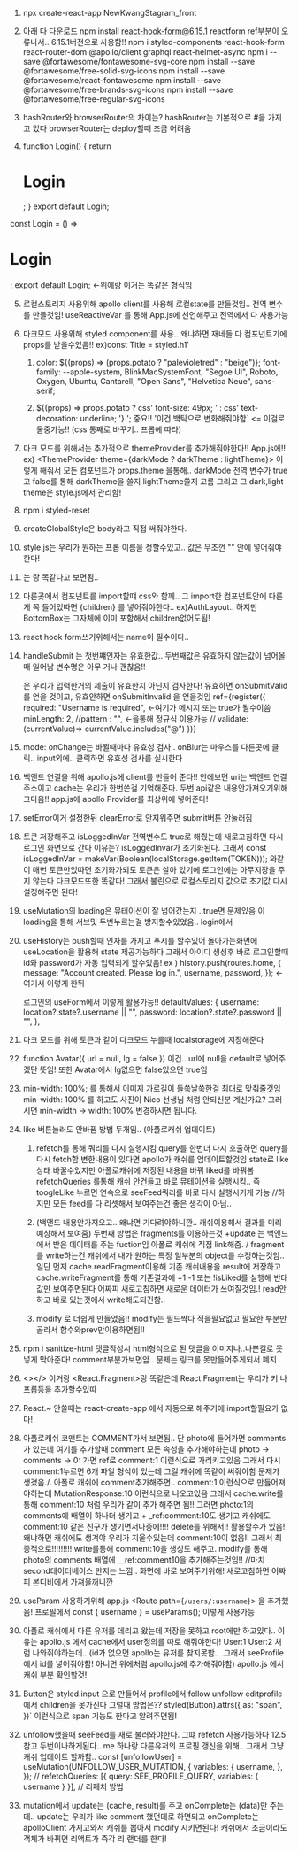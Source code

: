 1. npx create-react-app NewKwangStagram_front

2. 아래 다 다운로드
   npm install react-hook-form@6.15.1 reactform ref부분이 오류나서.. 6.15.1버전으로 사용함!!
   npm i styled-components react-hook-form react-router-dom @apollo/client graphql react-helmet-async
   npm i --save @fortawesome/fontawesome-svg-core
   npm install --save @fortawesome/free-solid-svg-icons
   npm install --save @fortawesome/react-fontawesome
   npm install --save @fortawesome/free-brands-svg-icons
   npm install --save @fortawesome/free-regular-svg-icons

3. hashRouter와 browserRouter의 차이는?
   hashRouter는 기본적으로 #을 가지고 있다
   browserRouter는 deploy할때 조금 어려움

4. function Login() {
   return <h1>Login</h1>;
   }
   export default Login;

const Login = () => <h1>Login</h1>;
export default Login; <-위에랑 이거는 똑같은 형식임

5.  로컬스토리지 사용위해 apollo client를 사용해 로컬state를 만들것임.. 전역 변수를 만들것임!
    useReactiveVar 를 통해 App.js에 선언해주고 전역에서 다 사용가능

6.  다크모드 사용위해 styled component를 사용.. 왜냐하면 재네들 다 컴포넌트기에 props를 받을수있음!!
    ex)const Title = styled.h1'

    1. color: ${(props) => (props.potato ? "palevioletred" : "beige")}; font-family: --apple-system, BlinkMacSystemFont, "Segoe UI", Roboto, Oxygen, Ubuntu, Cantarell, "Open Sans", "Helvetica Neue", sans-serif;

    2. ${(props) => props.potato ? css' font-size: 49px; ' : css' text-decoration: underline; '} '; 중요!! '이건 백틱으로 변화해줘야함` <= 이걸로 둘중가능!!
       (css 통째로 바꾸기.. 프롭에 따라)

7.  다크 모드를 위해서는 추가적으로 themeProvider를 추가해줘야한다!! App.js에!!
    ex) <ThemeProvider theme={darkMode ? darkTheme : lightTheme}> 이렇게 해줘서 모든 컴포넌트가
    props.theme 을통해.. darkMode 전역 변수가 true 고 false를 통해 darkTheme을 쓸지 lightTheme쓸지 고름
    그리고 그 dark,light theme은 style.js에서 관리함!

8.  npm i styled-reset

9.  createGlobalStyle은 body라고 직접 써줘야한다.

10. style.js는 우리가 원하는 프롭 이름을 정할수있고.. 값은 무조껀 "" 안에 넣어줘야한다!

11. <Link>는 <a>랑 똑같다고 보면됨..

12. 다른곳에서 컴포넌트를 import할떄 css와 함께.. 그 import한 컴포넌트안에 다른게 꼭 들어있따면
    {children} 를 넣어줘야한다.. ex)AuthLayout.. 하지만 BottomBox는 그자체에 이미 포함해서 children없어도됨!

13. react hook form쓰기위해서는 name이 필수이다..

14. handleSubmit 는 첫번쨰인자는 유효한값.. 두번째값은 유효하지 않는값이 넘어올때 일어남 변수명은 아무
    거나 괜찮음!!
    <form onSubmit={handleSubmit(onSubmitValid, onSubmitInvalid)}> 은 우리가 입력한거의 제출이
    유효한지 아닌지 검사한다! 유효하면 onSubmitValid 를 얻을 것이고, 유효안하면 onSubmitInvalid 을 얻을것임
     ref={register({
              required: "Username is required", <-여기가 메시지 또는 true가 될수이씀
              minLength: 2,
               //pattern : "", <-을통해 정규식 이용가능
              // validate:(currentValue)=> currentValue.includes("@")
            })}

15. mode: onChange는 바뀔때마다 유효성 검사.. onBlur는 마우스를 다른곳에 클릭.. input외에.. 클릭하면
    유효성 검사를 실시한다

16. 백앤드 연결을 위해 apollo.js에 client를 만들어 준다!!
    안에보면 uri는 백엔드 연결 주소이고 cache는 우리가 한번쓴걸 기억해준다. 두번 api같은 내용안가져오기위해
    그다음!! app.js에 apollo Provider를 최상위에 넣어준다!

17. setError이거 설정한뒤 clearError로 안지워주면 submit버튼 안눌러짐

18. 토큰 저장해주고 isLoggedInVar 전역변수도 true로 해줬는데 새로고침하면 다시 로그인 화면으로 간다
    이유는? isLoggedInvar가 초기화된다. 그래서
    const isLoggedInVar = makeVar(Boolean(localStorage.getItem(TOKEN))); 와같이 매번 토큰만있따면
    초기화가되도 토큰은 살아 있기에 로그인에는 아무지장을 주지 않는다 다크모드또한 똑같다! 그래서 불린으로
    로컬스토리지 값으로 초기값 다시 설정해주면 된다!

19. useMutation의 loading은 뮤테이션이 잘 넘어갔는지 ..true면 문제있음
    이 loading을 통해 서브밋 두번누르는걸 방지할수있었음.. login에서

20. useHistory는 push할때 인자를 가지고 푸시를 할수있어 돌아가는화면에 useLocation을 활용해
    state 제공가능하다
    그래서 아이디 생성후 바로 로그인할때 id와 password가 자동 입력되게 할수있음!
    ex )
    history.push(routes.home, {
    message: "Account created. Please log in.",
    username,
    password,
    }); <-여기서 이렇게 한뒤

    로그인의 useForm에서 이렇게 활용가능!!
    defaultValues: {
    username: location?.state?.username || "",
    password: location?.state?.password || "",
    },

21. 다크 모드를 위해 토큰과 같이 다크모드 누를때 localstorage에 저장해준다

22. function Avatar({ url = null, lg = false }) 이건.. url에 null을 default로 넣어주겠단 뜻임!
    또한 Avatar에서 lg없으면 false있으면 true임

23. min-width: 100%; 를 통해서 이미지 가로길이 들쑥날쑥한걸 최대로 맞춰줄것임
    min-width: 100% 를 하고도 사진이 Nico 선생님 처럼 안되신분 계신가요?
    그러시면 min-width -> width: 100% 변경하시면 됩니다.

24. like 버튼눌러도 안바뀜 방법 두개임.. (아폴로캐쉬 업데이트)

    1. refetch를 통해 쿼리를 다시 실행시킴 query를 한번더 다시 호출하면 query를 다시 fetch함
       변한내용이 있다면 apollo가 캐쉬를 업데이트할것임
       state로 like 상태 바꿀수있지만 아폴로캐쉬에 저장된 내용을 바꿔 liked를 바꿔봄 refetchQueries
       를통해 캐쉬 안건들고 바로 뮤테이션을 실행시킴.. 즉 toogleLike 누르면 연속으로 seeFeed쿼리를 바로 다시 실행시키게 가능 //하지만 모든 feed를 다 리셋해서 보여주는건 좋은 생각이 아님..

    2. (백앤드 내용안가져오고.. 왜냐면 기다려야하니깐.. 캐쉬이용해서 결과를 미리 예상해서 보여줌)
       두번째 방법은 fragments를 이용하는것 +update 는 백앤드에서 받은 데이터를 주는 fuction임
       아폴로 캐쉬에 직접 link해줌. / fragment를 write하는건 캐쉬에서 내가 원하는 특정 일부분의 object를
       수정하는것임.. 일단 먼저 cache.readFragment이용해 기존 캐쉬내용을 result에 저장하고
       cache.writeFragment를 통해 기존결과에 +1 -1 또는 !isLiked를 실행해 반대값만 보여주면된다
       어짜피 새로고침하면 새로운 데이터가 쓰여질것임.! read안하고 바로 있는것에서 write해도되긴함..

    3. modify 로 더쉽게 만들었음!! modify는 필드싹다 적을필요없고 필요한 부분만 골라서 함수와prev만이용하면됨!!

25. npm i sanitize-html
    댓글작성시 html형식으로 된 댓글을 이미지나..나쁜걸로 못넣게 막아준다!
    comment부분가보면암.. 문제는 링크를 못만들어주게되서 폐지

26. <></> 이거랑 <React.Fragment>랑 똑같은데 React.Fragment는 우리가 키 나 프롭등을 추가할수있따

27. React.~ 안쓸때는 react-create-app 에서 자동으로 해주기에 import할필요가 없다!

28. 아폴로캐쉬 코맨트는 COMMENT가서 보면됨.. 단 photo에 들어가면 comments가 있는데
    여기를 추가할때 comment 모든 속성을 추가해야하는데 photo -> comments -> 0: 가면 ref로 comment:1
    이런식으로 가리키고있음 그래서 다시 comment:1누르면 6개 파일 형식이 있는데 그걸 캐쉬에 똑같이 써줘야함
    문제가 생겼음./. 아폴로 캐쉬에 comment추가해주면.. comment:1 이런식으로 만들어져야하는데
    MutationResponse:10 이런식으로 나오고있음 그래서 cache.write를 통해 comment:10 처럼 우리가 같이
    추가 해주면 됨!! 그러면 photo:1의 comments에 배열이 하나더 생기고 + \_ref:comment:10도 생기고
    캐쉬에도 comment:10 같은 친구가 생기면서나중에!!!! delete를 위해서!! 활용할수가 있음!
    왜냐하면 캐쉬에도 생겨야 우리가 지울수있는데 comment:10이 없음!!
    그래서 최종적으로!!!!!!!!!
    write를통해 comment:10을 생성도 해주고. modify를 통해 photo의 comments 배열에 \_\_ref:comment10을
    추가해주는것임!! //마치 second데이터베이스 만지는 느낌.. 화면에 바로 보여주기위해! 새로고침하면
    어짜피 본디비에서 가져올꺼니깐

29. useParam 사용하기위해 app.js <Route path={`/users/:username`}>
    을 추가했음! 프로필에서 const { username } = useParams(); 이렇게 사용가능

30. 아폴로 캐쉬에서 다른 유저를 데리고 왔는데 저장을 못하고 root에만 하고있다..
    이유는 apollo.js 에서 cache에서 user정의를 따로 해줘야한다! User:1 User:2 처럼 나와줘야하는데..
    (id가 없으면 apollo는 유저를 찾지못함.. .그래서 seeProfile에서 id를 넣어줘야함! 아니면 위에처럼
    apollo.js에 추가해줘야함) apollo.js 에서 캐쉬 부분 확인할것!

31. Button은 styled.input 으로 만들어서 profile에서 follow unfollow editprofile에서 children을 못가진다
    그럴때 방법은??
    styled(Button).attrs({
    as: "span",
    })` 이런식으로 span 기능도 한다고 알려주면됨!

32. unfollow했을때 seeFeed를 새로 불러와야한다. 그떄 refetch 사용가능하다 12.5참고
    두번이나하게된다.. me 하나랑 다른유저의 프로필 갱신을 위해..
    그래서 그냥 캐쉬 업데이트 할까함..
    const [unfollowUser] = useMutation(UNFOLLOW_USER_MUTATION, {
    variables: {
    username,
    },
    });
    // refetchQueries: [{ query: SEE_PROFILE_QUERY, variables: { username } }],
    // 리페치 방법

33. mutation에서 update는 (cache, result)를 주고 onComplete는 (data)만 주는데..
    update는 우리가 like comment 했던데로 하면되고 onComplete는 apolloClient 가지고와서
    캐쉬를 뽑아서 modify 시키면된다!
    캐쉬에서 조금이라도 객체가 바뀌면 리액트가 즉각 리 랜더를 한다!
